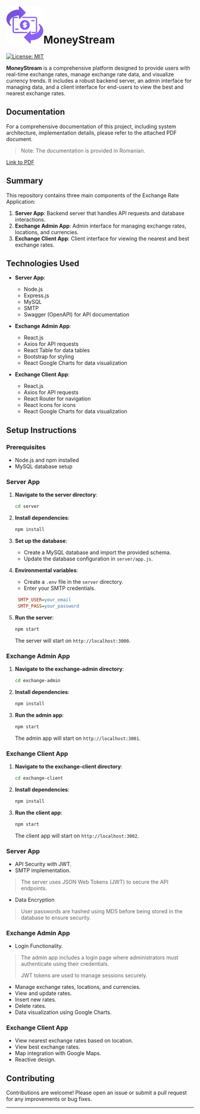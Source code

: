 # <img src="https://raw.githubusercontent.com/BogdanBargaoanu/ExchangeMonitor/refs/heads/main/exchange-client/src/Components/Assets/logo.png" style="width: 100px;">MoneyStream

[![License: MIT](https://img.shields.io/badge/License-MIT-purple.svg)](https://opensource.org/licenses/MIT)

**MoneyStream** is a comprehensive platform designed to provide users with real-time exchange rates, manage exchange rate data, and visualize currency trends. It includes a robust backend server, an admin interface for managing data, and a client interface for end-users to view the best and nearest exchange rates.

## Documentation 

For a comprehensive documentation of this project, including system architecture, implementation details, please refer to the attached PDF document.
> Note: The documentation is provided in Romanian.

[Link to PDF](https://github.com/BogdanBargaoanu/exchange/blob/main/documentation/exchange_platform_documentation.pdf)

## Summary

This repository contains three main components of the Exchange Rate Application:
1. **Server App**: Backend server that handles API requests and database interactions.
2. **Exchange Admin App**: Admin interface for managing exchange rates, locations, and currencies.
3. **Exchange Client App**: Client interface for viewing the nearest and best exchange rates.

## Technologies Used

- **Server App**:
  - Node.js
  - Express.js
  - MySQL
  - SMTP
  - Swagger (OpenAPI) for API documentation

- **Exchange Admin App**:
  - React.js
  - Axios for API requests
  - React Table for data tables
  - Bootstrap for styling
  - React Google Charts for data visualization

- **Exchange Client App**:
  - React.js
  - Axios for API requests
  - React Router for navigation
  - React Icons for icons
  - React Google Charts for data visualization

## Setup Instructions

### Prerequisites

- Node.js and npm installed
- MySQL database setup

### Server App

1. **Navigate to the server directory**:
   ```bash
   cd server
   ```

2. **Install dependencies**:
   ```bash
   npm install
   ```

3. **Set up the database**:
   - Create a MySQL database and import the provided schema.
   - Update the database configuration in `server/app.js`.

4. **Environmental variables**:
   - Create a `.env` file in the `server` directory.
   - Enter your SMTP credentials.
   
   ```ini
    SMTP_USER=your_email
    SMTP_PASS=your_password
   ```

5. **Run the server**:
   ```bash
   npm start
   ```

   The server will start on `http://localhost:3000`.

### Exchange Admin App

1. **Navigate to the exchange-admin directory**:
   ```bash
   cd exchange-admin
   ```

2. **Install dependencies**:
   ```bash
   npm install
   ```

3. **Run the admin app**:
   ```bash
   npm start
   ```

   The admin app will start on `http://localhost:3001`.

### Exchange Client App

1. **Navigate to the exchange-client directory**:
   ```bash
   cd exchange-client
   ```

2. **Install dependencies**:
   ```bash
   npm install
   ```

3. **Run the client app**:
   ```bash
   npm start
   ```

   The client app will start on `http://localhost:3002`.


### Server App
 - API Security with JWT.
 - SMTP implementation.
 > The server uses JSON Web Tokens (JWT) to secure the API endpoints.
 - Data Encryption
 > User passwords are hashed using MD5 before being stored in the database to ensure security.

### Exchange Admin App

- Login Functionality.
> The admin app includes a login page where administrators must authenticate using their credentials.
>
> JWT tokens are used to manage sessions securely.
- Manage exchange rates, locations, and currencies.
- View and update rates.
- Insert new rates.
- Delete rates.
- Data visualization using Google Charts.

### Exchange Client App

- View nearest exchange rates based on location.
- View best exchange rates.
- Map integration with Google Maps.
- Reactive design.

## Contributing

Contributions are welcome! Please open an issue or submit a pull request for any improvements or bug fixes.

---
